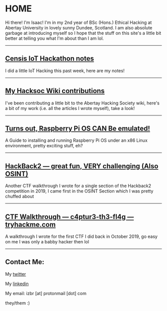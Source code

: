 # HOME

Hi there! I'm Isaac! I'm in my 2nd year of BSc (Hons.) Ethical Hacking at Abertay University in lovely sunny Dundee, Scotland. I am also absolute garbage at introducing myself so I hope that the stuff on this site's a little bit better at telling you what I'm about than I am lol.

---

## [Censis IoT Hackathon notes](https://IBRice101.github.io/CTFs/censis-iot-hackathon)

I did a little IoT Hacking this past week, here are my notes!

---

## [My Hacksoc Wiki contributions](https://IBRice101.github.io/HacksocWiki)

I've been contributing a little bit to the Abertay Hacking Society wiki, here's a bit of my work (i.e. all the articles I wrote myself), take a look!

---

## [Turns out, Raspberry Pi OS CAN Be emulated!](https://IBRice101.github.io/MiniProjects/Raspberry-Pi-QEMU-VM)
A Guide to installing and running Raspberry Pi OS under an x86 Linux environment, pretty exciting stuff, eh?

---

## [HackBack2 — great fun, VERY challenging (Also OSINT)](https://IBRice101.github.io/CTFs/hackback)
Another CTF walkthrough I wrote for a single section of the Hackback2 competition in 2019, I came first in the OSINT Section which I was pretty chuffed about

---

## [CTF Walkthrough — c4ptur3-th3-fl4g — tryhackme.com](https://IBRice101.github.io/CTFs/c4ptur3-th3-fl4g)
A walkthrough I wrote for the first CTF I did back in October 2019, go easy on me I was only a babby hacker then lol

---

## Contact Me:

My [twitter](https://twitter.com/IBRice101/)

My [linkedin](https://www.linkedin.com/in/isaac-b-5b6149138/)

My email: izbr [at] protonmail [dot] com

they/them :)
